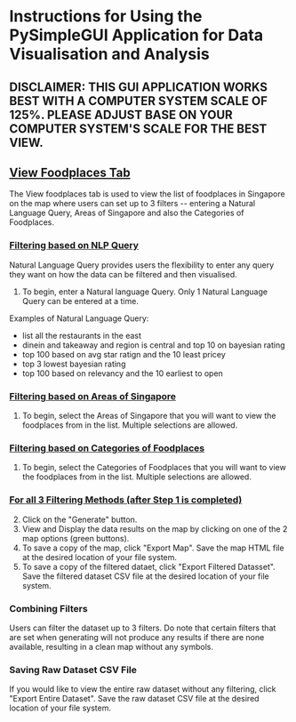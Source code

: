 # Instructions for Using the PySimpleGUI Application for Data Visualisation and Analysis

## DISCLAIMER: THIS GUI APPLICATION WORKS BEST WITH A COMPUTER SYSTEM SCALE OF 125%. PLEASE ADJUST BASE ON YOUR COMPUTER SYSTEM'S SCALE FOR THE BEST VIEW.

## <ins>View Foodplaces Tab</ins>

The View foodplaces tab is used to view the list of foodplaces in Singapore on the map where users can set up to 3 filters -- entering a Natural Language Query, 
Areas of Singapore and also the Categories of Foodplaces.

### <ins>Filtering based on NLP Query</ins>
Natural Language Query provides users the flexibility to enter any query they want on how the data can be filtered and then visualised.
1. To begin, enter a Natural language Query. Only 1 Natural Language Query can be entered at a time.

Examples of Natural Language Query:
- list all the restaurants in the east
- dinein and takeaway and region is central and top 10 on bayesian rating
- top 100 based on avg star ratign and the 10 least pricey
- top 3 lowest bayesian rating
- top 100 based on relevancy and the 10 earliest to open

### <ins>Filtering based on Areas of Singapore</ins>
1. To begin, select the Areas of Singapore that you will want to view the foodplaces from in the list. Multiple selections are allowed.
   
### <ins>Filtering based on Categories of Foodplaces</ins>
1. To begin, select the Categories of Foodplaces that you will want to view the foodplaces from in the list. Multiple selections are allowed.

### <ins>For all 3 Filtering Methods (after Step 1 is completed)</ins>
2. Click on the "Generate" button.
3. View and Display the data results on the map by clicking on one of the 2 map options (green buttons).
4. To save a copy of the map, click "Export Map". Save the map HTML file at the desired location of your file system.
5. To save a copy of the filtered dataet, click "Export Filtered Datasset". Save the filtered dataset CSV file at the desired location of your file system.

### Combining Filters
Users can filter the dataset up to 3 filters. Do note that certain filters that are set when generating will not produce any results if there are none available, resulting in a clean map without
any symbols.

### Saving Raw Dataset CSV File
If you would like to view the entire raw dataset without any filtering, click "Export Entire Dataset". Save the raw dataset CSV file at the desired location of 
your file system.
